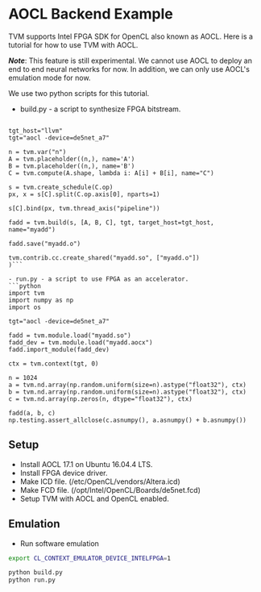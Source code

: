 AOCL Backend Example
====================

TVM supports Intel FPGA SDK for OpenCL also known as AOCL.  Here is a tutorial for how to use TVM with AOCL.

***Note***: This feature is still experimental.  We cannot use AOCL to deploy an end to end neural networks for now.  In addition, we can only use AOCL's emulation mode for now.

We use two python scripts for this tutorial.

- build.py - a script to synthesize FPGA bitstream.
```import tvm

tgt_host="llvm"
tgt="aocl -device=de5net_a7"

n = tvm.var("n")
A = tvm.placeholder((n,), name='A')
B = tvm.placeholder((n,), name='B')
C = tvm.compute(A.shape, lambda i: A[i] + B[i], name="C")

s = tvm.create_schedule(C.op)
px, x = s[C].split(C.op.axis[0], nparts=1)

s[C].bind(px, tvm.thread_axis("pipeline"))

fadd = tvm.build(s, [A, B, C], tgt, target_host=tgt_host, name="myadd")

fadd.save("myadd.o")

tvm.contrib.cc.create_shared("myadd.so", ["myadd.o"])
)```

- run.py - a script to use FPGA as an accelerator.
```python
import tvm
import numpy as np
import os

tgt="aocl -device=de5net_a7"

fadd = tvm.module.load("myadd.so")
fadd_dev = tvm.module.load("myadd.aocx")
fadd.import_module(fadd_dev)

ctx = tvm.context(tgt, 0)

n = 1024
a = tvm.nd.array(np.random.uniform(size=n).astype("float32"), ctx)
b = tvm.nd.array(np.random.uniform(size=n).astype("float32"), ctx)
c = tvm.nd.array(np.zeros(n, dtype="float32"), ctx)

fadd(a, b, c)
np.testing.assert_allclose(c.asnumpy(), a.asnumpy() + b.asnumpy())
```

Setup
-----

- Install AOCL 17.1 on Ubuntu 16.04.4 LTS.
- Install FPGA device driver.
- Make ICD file. (/etc/OpenCL/vendors/Altera.icd)
- Make FCD file. (/opt/Intel/OpenCL/Boards/de5net.fcd)
- Setup TVM with AOCL and OpenCL enabled.

Emulation
---------

- Run software emulation
```bash
export CL_CONTEXT_EMULATOR_DEVICE_INTELFPGA=1

python build.py
python run.py
```
